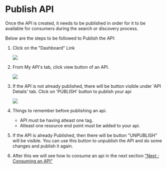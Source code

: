 Publish API
===========

Once the API is created, it needs to be published in order for it to be
available for consumers during the search or discovery process.

Below are the steps to be followed to Publish the API:

1.  Click on the "Dashboard" Link

    ![](../images/publish/publish_api_dashbord_click_01.png)

2.  From My API's tab, click view button of an API.

    ![](../images/publish/publish_api_view_click_02.png)

3.  If the API is not already published, there will be button visible
    under 'API Details' tab. Click on 'PUBLISH' button to publish your
    api

    ![](../images/publish/publish_api_publish_click_03.png)

4.  Things to remember before publishing an api.
    -   API must be having atleast one tag.
    -   Atleast one resource end point must be added to your api.
5.  If the API is already Published, then there will be button
    "UNPUBLISH" will be visible. You can use this button to unpublish
    the API and do some changes and publish it again.
6.  After this we will see how to consume an api in the next section
    ["Next : Consuming an API"](consume_api)
